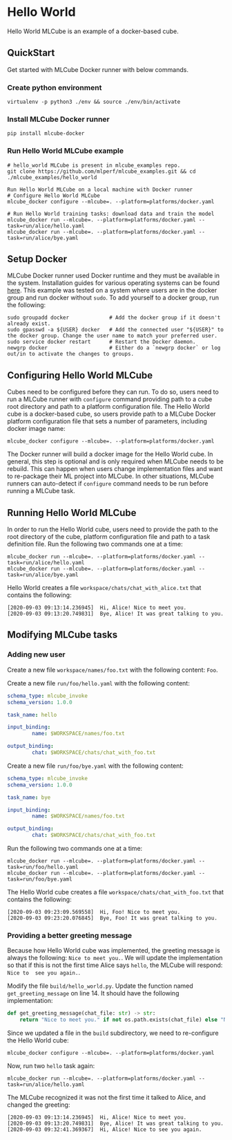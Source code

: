 # Hello World
Hello World MLCube is an example of a docker-based cube.  


## QuickStart
Get started with MLCube Docker runner with below commands.   

### Create python environment
```
virtualenv -p python3 ./env && source ./env/bin/activate
```

### Install MLCube Docker runner
```
pip install mlcube-docker
```

### Run Hello World MLCube example
```
# hello_world MLCube is present in mlcube_examples repo.
git clone https://github.com/mlperf/mlcube_examples.git && cd ./mlcube_examples/hello_world

Run Hello World MLCube on a local machine with Docker runner
# Configure Hello World MLCube
mlcube_docker configure --mlcube=. --platform=platforms/docker.yaml

# Run Hello World training tasks: download data and train the model
mlcube_docker run --mlcube=. --platform=platforms/docker.yaml --task=run/alice/hello.yaml
mlcube_docker run --mlcube=. --platform=platforms/docker.yaml --task=run/alice/bye.yaml
```

## Setup Docker
MLCube Docker runner used Docker runtime and they must be available in the system.
Installation guides for various operating systems can be found [here](https://docs.docker.com/engine/install/). This
example was tested on a system where users are in the docker group and run docker without `sudo`. To add yourself to a
docker group, run the following:
```
sudo groupadd docker             # Add the docker group if it doesn't already exist.
sudo gpasswd -a ${USER} docker   # Add the connected user "${USER}" to the docker group. Change the user name to match your preferred user.
sudo service docker restart      # Restart the Docker daemon.
newgrp docker                    # Either do a `newgrp docker` or log out/in to activate the changes to groups.
```

## Configuring Hello World MLCube
Cubes need to be configured before they can run. To do so, users need to run a MLCube runner with `configure` 
command providing path to a cube root directory and path to a platform configuration file. The Hello World cube is a 
docker-based cube, so users provide path to a MLCube Docker platform configuration file that sets a number of
parameters, including docker image name:
```
mlcube_docker configure --mlcube=. --platform=platforms/docker.yaml
```
The Docker runner will build a docker image for the Hello World cube. In general, this step is optional and is only
required when MLCube needs to be rebuild. This can happen when users change implementation files and want to
re-package their ML project into MLCube. In other situations, MLCube runners can auto-detect if
`configure` command needs to be run before running a MLCube task.


## Running Hello World MLCube 
In order to run the Hello World cube, users need to provide the path to the root directory of the cube, platform
configuration file and path to a task definition file. Run the following two commands one at a time:
```
mlcube_docker run --mlcube=. --platform=platforms/docker.yaml --task=run/alice/hello.yaml
mlcube_docker run --mlcube=. --platform=platforms/docker.yaml --task=run/alice/bye.yaml
```
Hello World creates a file `workspace/chats/chat_with_alice.txt` that contains the following:
```
[2020-09-03 09:13:14.236945]  Hi, Alice! Nice to meet you.
[2020-09-03 09:13:20.749831]  Bye, Alice! It was great talking to you.
```
 
## Modifying MLCube tasks

### Adding new user 
Create a new file `workspace/names/foo.txt` with the following content: `Foo`.

Create a new file `run/foo/hello.yaml` with the following content:
```yaml
schema_type: mlcube_invoke
schema_version: 1.0.0

task_name: hello

input_binding:
        name: $WORKSPACE/names/foo.txt

output_binding:
        chat: $WORKSPACE/chats/chat_with_foo.txt
```
  
Create a new file `run/foo/bye.yaml` with the following content:
```yaml
schema_type: mlcube_invoke
schema_version: 1.0.0

task_name: bye

input_binding:
        name: $WORKSPACE/names/foo.txt

output_binding:
        chat: $WORKSPACE/chats/chat_with_foo.txt
```

Run the following two commands one at a time:
```
mlcube_docker run --mlcube=. --platform=platforms/docker.yaml --task=run/foo/hello.yaml
mlcube_docker run --mlcube=. --platform=platforms/docker.yaml --task=run/foo/bye.yaml
```
The Hello World cube creates a file `workspace/chats/chat_with_foo.txt` that contains the
following:
```
[2020-09-03 09:23:09.569558]  Hi, Foo! Nice to meet you.
[2020-09-03 09:23:20.076845]  Bye, Foo! It was great talking to you.
```


### Providing a better greeting message
Because how Hello World cube was implemented, the greeting message is always the following: `Nice to meet you.`. We will
update the implementation so that if this is not the first time Alice says `hello`, the  MLCube will respond: `Nice to 
see you again.`.

Modify the file `build/hello_world.py`. Update the function named `get_greeting_message` on line
14. It should have the following implementation:
```python
def get_greeting_message(chat_file: str) -> str:
    return "Nice to meet you." if not os.path.exists(chat_file) else "Nice to see you again."
```

Since we updated a file in the `build` subdirectory, we need to re-configure the Hello World cube:
```
mlcube_docker configure --mlcube=. --platform=platforms/docker.yaml
```
Now, run two `hello` task again:
```
mlcube_docker run --mlcube=. --platform=platforms/docker.yaml --task=run/alice/hello.yaml
```
The MLCube recognized it was not the first time it talked to Alice, and changed the greeting:
```
[2020-09-03 09:13:14.236945]  Hi, Alice! Nice to meet you.
[2020-09-03 09:13:20.749831]  Bye, Alice! It was great talking to you.
[2020-09-03 09:32:41.369367]  Hi, Alice! Nice to see you again.
```

